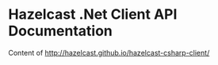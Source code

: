 # Hazelcast .Net Client API Documentation

Content of http://hazelcast.github.io/hazelcast-csharp-client/
